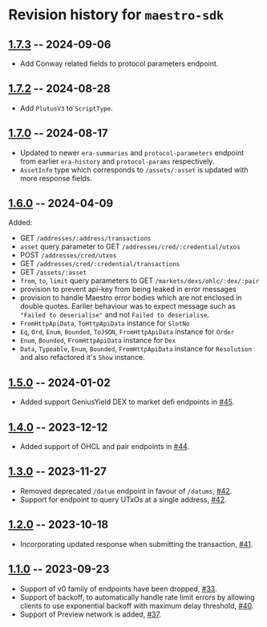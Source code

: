# Revision history for `maestro-sdk`

## [1.7.3](https://github.com/maestro-org/haskell-sdk/compare/v1.7.2..v1.7.3) -- 2024-09-06

* Add Conway related fields to protocol parameters endpoint.

## [1.7.2](https://github.com/maestro-org/haskell-sdk/compare/v1.7.1..v1.7.2) -- 2024-08-28

* Add `PlutusV3` to `ScriptType`.

## [1.7.0](https://github.com/maestro-org/haskell-sdk/compare/v1.6.0..v1.7.0) -- 2024-08-17

* Updated to newer `era-summaries` and `protocol-parameters` endpoint from earlier `era-history` and `protocol-params` respectively.
* `AssetInfo` type which corresponds to `/assets/:asset` is updated with more response fields.

## [1.6.0](https://github.com/maestro-org/haskell-sdk/compare/v1.5.0..v1.6.0) -- 2024-04-09

Added:

* GET `/addresses/:address/transactions`
* `asset` query parameter to GET `/addresses/cred/:credential/utxos`
* POST `/addresses/cred/utxos`
* GET `/addresses/cred/:credential/transactions`
* GET `/assets/:asset`
* `from`, `to`, `limit` query parameters to GET `/markets/dexs/ohlc/:dex/:pair`
* provision to prevent api-key from being leaked in error messages
* provision to handle Maestro error bodies which are not enclosed in double quotes. Earlier behaviour was to expect message such as `"Failed to deserialise"` and not `Failed to deserialise`.
* `FromHttpApiData`, `ToHttpApiData` instance for `SlotNo`
* `Eq`, `Ord`, `Enum`, `Bounded`, `ToJSON`, `FromHttpApiData` instance for `Order`
* `Enum`, `Bounded`, `FromHttpApiData` instance for `Dex`
* `Data`, `Typeable`, `Enum`, `Bounded`, `FromHttpApiData` instance for `Resolution` and also refactored it's `Show` instance.

## [1.5.0](https://github.com/maestro-org/haskell-sdk/compare/v1.4.0..v1.5.0) -- 2024-01-02

* Added support GeniusYield DEX to market defi endpoints in [#45](https://github.com/maestro-org/haskell-sdk/pull/45).

## [1.4.0](https://github.com/maestro-org/haskell-sdk/compare/v1.3.0..v1.4.0) -- 2023-12-12

* Added support of OHCL and pair endpoints in [#44](https://github.com/maestro-org/haskell-sdk/pull/44).

## [1.3.0](https://github.com/maestro-org/haskell-sdk/compare/v1.2.0..v1.3.0) -- 2023-11-27

* Removed deprecated `/datum` endpoint in favour of `/datums`, [#42](https://github.com/maestro-org/haskell-sdk/pull/42).
* Support for endpoint to query UTxOs at a single address, [#42](https://github.com/maestro-org/haskell-sdk/pull/42).

## [1.2.0](https://github.com/maestro-org/haskell-sdk/compare/v1.1.0..v1.2.0) -- 2023-10-18

* Incorporating updated response when submitting the transaction, [#41](https://github.com/maestro-org/haskell-sdk/pull/41).

## [1.1.0](https://github.com/maestro-org/haskell-sdk/compare/v1.0.0..v1.1.0) -- 2023-09-23

* Support of v0 family of endpoints have been dropped, [#33](https://github.com/maestro-org/haskell-sdk/pull/33).
* Support of backoff, to automatically handle rate limit errors by allowing clients to use exponential backoff with maximum delay threshold, [#40](https://github.com/maestro-org/haskell-sdk/pull/40).
* Support of Preview network is added, [#37](https://github.com/maestro-org/haskell-sdk/pull/37).
